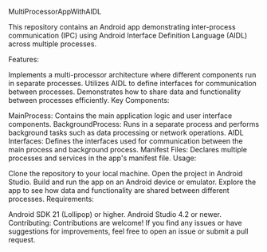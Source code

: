 MultiProcessorAppWithAIDL

This repository contains an Android app demonstrating inter-process communication (IPC) using Android Interface Definition Language (AIDL) across multiple processes.

Features:

Implements a multi-processor architecture where different components run in separate processes.
Utilizes AIDL to define interfaces for communication between processes.
Demonstrates how to share data and functionality between processes efficiently.
Key Components:

MainProcess: Contains the main application logic and user interface components.
BackgroundProcess: Runs in a separate process and performs background tasks such as data processing or network operations.
AIDL Interfaces: Defines the interfaces used for communication between the main process and background process.
Manifest Files: Declares multiple processes and services in the app's manifest file.
Usage:

Clone the repository to your local machine.
Open the project in Android Studio.
Build and run the app on an Android device or emulator.
Explore the app to see how data and functionality are shared between different processes.
Requirements:

Android SDK 21 (Lollipop) or higher.
Android Studio 4.2 or newer.
Contributing:
Contributions are welcome! If you find any issues or have suggestions for improvements, feel free to open an issue or submit a pull request.

